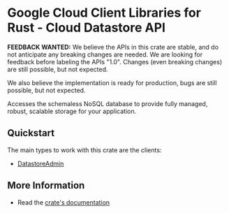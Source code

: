 # Google Cloud Client Libraries for Rust - Cloud Datastore API

<!-- Code generated by sidekick. DO NOT EDIT. -->

**FEEDBACK WANTED:** We believe the APIs in this crate are stable, and
do not anticipate any breaking changes are needed. We are looking for
feedback before labeling the APIs "1.0". Changes (even breaking changes)
are still possible, but not expected.

We also believe the implementation is ready for production, bugs are
still possible, but not expected.

Accesses the schemaless NoSQL database to provide fully managed, robust,
scalable storage for your application.

## Quickstart

The main types to work with this crate are the clients:

- [DatastoreAdmin]

## More Information

- Read the [crate's documentation](https://docs.rs/google-cloud-datastore-admin-v1/latest/google-cloud-datastore-admin-v1)

[DatastoreAdmin]: https://docs.rs/google-cloud-datastore-admin-v1/latest/google_cloud_datastore_admin_v1/client/struct.DatastoreAdmin.html
